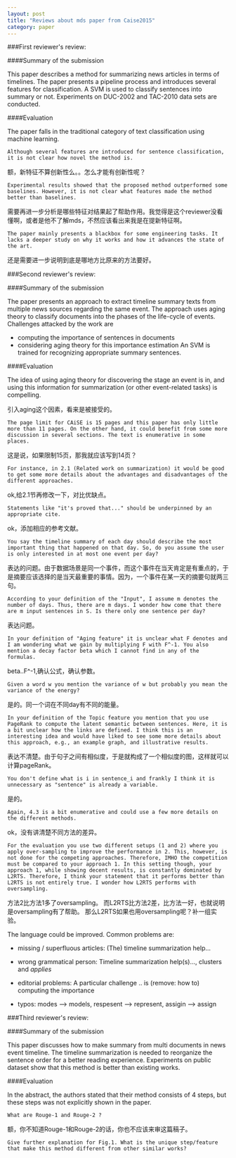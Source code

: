```yaml
---
layout: post
title: "Reviews about mds paper from Caise2015"
category: paper
---
```



###First reviewer's review:

####Summary of the submission

This paper describes a method for summarizing news articles in terms of timelines.
The paper presents a pipeline process and introduces several features for classification.
A SVM is used to classify sentences into summary or not. Experiments on DUC-2002 and TAC-2010 data sets are conducted.

####Evaluation 

The paper falls in the traditional category of text classification using machine learning. 
	
	Although several features are introduced for sentence classification, it is not clear how novel the method is.

额，新特征不算创新性么。。怎么才能有创新性呢？

	Experimental results showed that the proposed method outperformed some baselines. However, it is not clear what features made the method better than baselines.

需要再进一步分析是哪些特征对结果起了帮助作用。我觉得是这个reviewer没看懂啊，或者是他不了解mds，不然应该看出来我是在提新特征啊。

	The paper mainly presents a blackbox for some engineering tasks. It lacks a deeper study on why it works and how it advances the state of the art.

还是需要进一步说明到底是哪地方比原来的方法要好。


###Second reviewer's review:

####Summary of the submission

The paper presents an approach to extract timeline summary texts from multiple
news sources regarding the same event. The approach uses aging theory to
classify documents into the phases of the life-cycle of events.
Challenges attacked by the work are
* computing the importance of sentences in documents
* considering aging theory for this importance estimation
An SVM is trained for recognizing appropriate summary sentences.

####Evaluation

The idea of using aging theory for discovering the stage an event is in, and
using this information for summarization (or other event-related tasks) is
compelling.

引入aging这个因素，看来是被接受的。


	The page limit for CAiSE is 15 pages and this paper has only little more than 11 pages. On the other hand, it could benefit from some more discussion in several sections. The text is enumerative in some places. 
	
这是说，如果限制15页，那我就应该写到14页？

	For instance, in 2.1 (Related work on summarization) it would be good to get some more details about the advantages and disadvantages of the different approaches.

ok,给2.1节再修改一下，对比优缺点。

	Statements like "it's proved that..." should be underpinned by an appropriate cite.

ok，添加相应的参考文献。


	You say the timeline summary of each day should describe the most important thing that happened on that day. So, do you assume the user is only interested in at most one event per day?
	
表达的问题。由于数据场景是同一个事件，而这个事件在当天肯定是有重点的，于是摘要应该选择的是当天最重要的事情。因为，一个事件在某一天的摘要句就两三句。

	According to your definition of the "Input", I assume m denotes the number of days. Thus, there are m days. I wonder how come that there are m input sentences in S. Is there only one sentence per day?

表达问题。

	In your definition of "Aging feature" it is unclear what F denotes and I am wondering what we gain by multiplying F with F^-1. You also mention a decay factor beta which I cannot find in any of the formulas.
	
beta..F^-1,确认公式，确认参数。

	Given a word w you mention the variance of w but probably you mean the variance of the energy?
	
是的。同一个词在不同day有不同的能量。

	In your definition of the Topic feature you mention that you use PageRank to compute the latent semantic between sentences. Here, it is a bit unclear how the links are defined. I think this is an interesting idea and would have liked to see some more details about this approach, e.g., an example graph, and illustrative results.
 
表达不清楚。由于句子之间有相似度，于是就构成了一个相似度的图，这样就可以计算pageRank。

 
	You don't define what is i in sentence_i and frankly I think it is unnecessary as "sentence" is already a variable.
	
是的。

	Again, 4.3 is a bit enumerative and could use a few more details on the different methods.
	
ok，没有讲清楚不同方法的差异。

	For the evaluation you use two different setups (1 and 2) where you apply over-sampling to improve the performance in 2. This, however, is not done for the competing approaches. Therefore, IMHO the competition must be compared to your approach 1. In this setting though, your approach 1, while showing decent results, is constantly dominated by L2RTS. Therefore, I think your statement that it performs better than L2RTS is not entirely true. I wonder how L2RTS performs with oversampling.

方法2比方法1多了oversampling。
而L2RTS比方法2差，比方法一好，也就说明是oversampling有了帮助。
那么L2RTS如果也用oversampling呢？补一组实验。



The language could be improved. Common problems are:

* missing / superfluous articles: (The) timeline summarization help...
* wrong grammatical person: Timeline summarization help(s)..., clusters and _applies_

* editorial problems: A particular challenge .. is (remove: how to) computing the importance
* typos: modes --> models, respesent --> represent, assigin --> assign



###Third reviewer's review:

####Summary of the submission

This paper discusses how to make summary from multi documents in news event timeline. The timeline summarization is needed to reorganize the sentence order
for a better reading experience. Experiments on public dataset show that this method is better than existing works.

####Evaluation

In the abstract, the authors stated that their method consists of 4 steps,
but these steps was not explicitly shown in the paper.

	What are Rouge-1 and Rouge-2 ?

额，你不知道Rouge-1和Rouge-2的话，你也不应该来审这篇稿子。

	Give further explanation for Fig.1. What is the unique step/feature that make this method different from other similar works?
	


